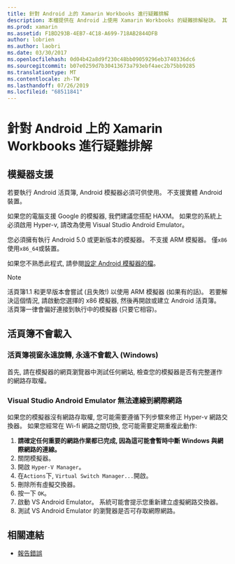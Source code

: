 ```yaml
---
title: 針對 Android 上的 Xamarin Workbooks 進行疑難排解
description: 本檔提供在 Android 上使用 Xamarin Workbooks 的疑難排解秘訣。 其中討論模擬器支援、不會載入的活頁簿, 以及其他主題。
ms.prod: xamarin
ms.assetid: F1BD293B-4EB7-4C18-A699-718AB2844DFB
author: lobrien
ms.author: laobri
ms.date: 03/30/2017
ms.openlocfilehash: 0d04b42a8d9f230c48bb09059296eb3740336dc6
ms.sourcegitcommit: b07e0259d7b30413673a793ebf4aec2b75bb9285
ms.translationtype: MT
ms.contentlocale: zh-TW
ms.lasthandoff: 07/26/2019
ms.locfileid: "68511841"
---
```

# <a name="troubleshooting-xamarin-workbooks-on-android"></a>針對 Android 上的 Xamarin Workbooks 進行疑難排解

## <a name="emulator-support"></a>模擬器支援

若要執行 Android 活頁簿, Android 模擬器必須可供使用。 不支援實體 Android 裝置。

如果您的電腦支援 Google 的模擬器, 我們建議您搭配 HAXM。
如果您的系統上必須啟用 Hyper-v, 請改為使用 Visual Studio Android Emulator。

您必須擁有執行 Android 5.0 或更新版本的模擬器。 不支援 ARM 模擬器。 僅`x86`使用`x86_64`或裝置。

如果您不熟悉此程式, 請參閱[設定 Android 模擬器的檔][android-emu]。

> [!NOTE]
> 活頁簿1.1 和更早版本會嘗試 (且失敗!) 以使用 ARM 模擬器 (如果有的話)。 若要解決這個情況, 請啟動您選擇的 x86 模擬器, 然後再開啟或建立 Android 活頁簿。 活頁簿一律會偏好連接到執行中的模擬器 (只要它相容)。

## <a name="workbooks-wont-load"></a>活頁簿不會載入

### <a name="workbook-window-spins-forever-never-loads-windows"></a>活頁簿視窗永遠旋轉, 永遠不會載入 (Windows)

首先, 請在模擬器的網頁瀏覽器中測試任何網站, 檢查您的模擬器是否有完整運作的網路存取權。

### <a name="visual-studio-android-emulator-cannot-connect-to-the-internet"></a>Visual Studio Android Emulator 無法連線到網際網路

如果您的模擬器沒有網路存取權, 您可能需要遵循下列步驟來修正 Hyper-v 網路交換器。 如果您經常在 Wi-fi 網路之間切換, 您可能需要定期重複此動作:

1. **請確定任何重要的網路作業都已完成, 因為這可能會暫時中斷 Windows 與網際網路的連線。**
1. 關閉模擬器。
1. 開啟 `Hyper-V Manager`。
1. 在`Actions`下, `Virtual Switch Manager...`開啟。
1. 刪除所有虛擬交換器。
1. 按一下 `OK`。
1. 啟動 VS Android Emulator。 系統可能會提示您重新建立虛擬網路交換器。
1. 測試 VS Android Emulator 的瀏覽器是否可存取網際網路。

[android-emu]: ~/android/deploy-test/debugging/debug-on-emulator.md

## <a name="related-links"></a>相關連結

- [報告錯誤](~/tools/workbooks/install.md#reporting-bugs)
